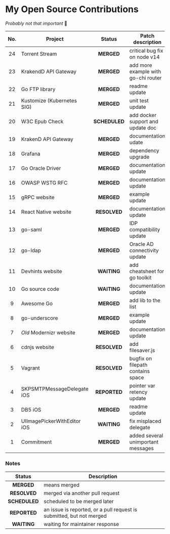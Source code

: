 # My Open Source Contributions

*Probably not that important* 🤷

| No. | Project | Status | Patch description | Pull request link |
| :-: | ------- | :----: | ----------- | :--: |
| 24 | Torrent Stream | **MERGED** | critical bug fix on node v14 | https://git.io/JIsIx |
| 23 | KrakendD API Gateway | **MERGED** | add more example with go-chi router | https://git.io/JJlfM |
| 22 | Go FTP library | **MERGED** | readme update | https://git.io/JJG8C |
| 21 | Kustomize (Kubernetes SIG) | **MERGED** | unit test update | https://git.io/JfIZI |
| 20 | W3C Epub Check | **SCHEDULED** | add docker support and update doc | https://git.io/JqktR |
| 19 | KrakenD API Gateway | **MERGED** | documentation udate | https://git.io/JfvEX |
| 18 | Grafana | **MERGED** | dependency upgrade | https://git.io/JfvE1 |
| 17 | Go Oracle Driver | **MERGED** | documentation update | https://git.io/JfvEM |
| 16 | OWASP WSTG RFC | **MERGED** | documentation update | https://git.io/JfvED |
| 15 | gRPC website | **MERGED** | example update | https://git.io/JfvEy |
| 14 | React Native website | **RESOLVED** | documentation update | https://git.io/JfvES |
| 13 | go-saml | **MERGED** | IDP compatibility update | https://git.io/JfvE9 |
| 12 | go-ldap | **MERGED** | Oracle AD connectivity update | https://git.io/JfvEH |
| 11 | Devhints website | **WAITING** | add cheatsheet for go toolkit | https://git.io/JfvE7 |
| 10 | Go source code | **WAITING** | documentation update | https://git.io/JfvE5 |
| 9 | Awesome Go | **MERGED** | add lib to the list | https://git.io/JfvEb |
| 8 | go-underscore | **MERGED** | example update | https://git.io/JJ7vr |
| 7 | *Old* Modernizr website | **MERGED** | documentation update | https://git.io/JfvEA |
| 6 | cdnjs website | **RESOLVED** | add filesaver.js | https://git.io/JfvEp |
| 5 | Vagrant | **RESOLVED** | bugfix on filepath contains space | https://git.io/Jfvue |
| 4 | SKPSMTPMessageDelegate iOS | **REPORTED** | pointer var retency update | https://git.io/JfvEj |
| 3 | DB5 iOS | **MERGED** | readme update | https://git.io/JJ7vV |
| 2 | UIImagePickerWithEditor iOS | **WAITING** | fix misplaced delegate | https://git.io/JJ7v2 |
| 1 | Commitment | **MERGED** | added several unimportant messages | https://git.io/JJ7vu |

### Notes


| Status | Description |
| :----: | ----------- |
| **MERGED** | means merged |
| **RESOLVED** | merged via another pull request |
| **SCHEDULED** | scheduled to be merged later |
| **REPORTED** | an issue is reported, or a pull request is submitted, but not merged |
| **WAITING** | waiting for maintainer response |
